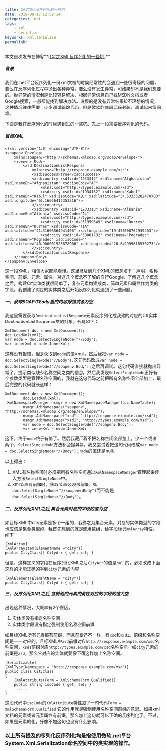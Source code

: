 ```yaml
---
title: C#之XML反序列化的一些坑
date: 2018-09-17 12:59:14
categories: .net
tags: 
    - xml
    - serialize
keyworks: xml,serialize
permalink:
---
```

本文首次发布在博客**\[[C#之XML反序列化的一些坑](https://blog.toddlin.site/2018/09/xml-serialize/)\]**
##### 背景

我们在.net平台反序列化一份xml文档的时候经常性的会遇到一些很奇怪的问题，要么在反序列化过程中抛出各种异常，要么没有发生异常，可结果却不是我们想要的。抛异常的情况倒是比较容易解决，根据异常信息自己找MSDN文档或者Google搜索，一般都能找到解决办法。麻烦的是没有异常结果却不理想的情况，这种情况往往需要一步步调试跟踪代码，但是微软的底层已经封装，调试起来很困难。

下面是我在反序列化的时候遇到过的一些坑。先上一段需要反序列化的代码。

##### 目标XML

    <?xml version='1.0' encoding='UTF-8'?>
    <soapenv:Envelope
        xmlns:soapenv="http://schemas.xmlsoap.org/soap/envelope/">
        <soapenv:Body>
            <xsd:DestinationListResponse
                xmlns:xsd="http://response.example.com/xsd">
                <xsd:success>true</xsd:success>
                <xsd:country xsd1:id="1933312" xsd1:name="Afghanistan" xsd1:nameEn="Afghanistan" xsd:isoCode="AF"
                    xmlns:xsd1="http://types.example.com/xsd">
                    <xsd:city xsd1:id="1934162" xsd1:name="Kabul" xsd1:nameEn="Kabul" xsd:isoCode="KBL" xsd:latitude="34.53333282470703" xsd:longitude="69.16666412353516"/>
                </xsd:country>
                <xsd:country xsd1:id="1933313" xsd1:name="Albania" xsd1:nameEn="Albania" xsd:isoCode="AL"
                    xmlns:xsd1="http://types.example.com/xsd">
                    <xsd:city xsd1:id="31959649" xsd1:name="Durres" xsd1:nameEn="Durres" xsd:isoCode="TIA" xsd:latitude="41.31666564941406" xsd:longitude="19.450000762939453"/>
                    <xsd:city xsd1:id="50001732" xsd1:name="Pogradec" xsd1:nameEn="Pogradec" xsd:isoCode="" xsd:latitude="40.900001525878906" xsd:longitude="20.649999618530273"/>
                </xsd:country>
            </xsd:DestinationListResponse>
        </soapenv:Body>
    </soapenv:Envelope>

这一段XML，相信大家都能看懂。这里涉及到几个XML的概念如下：声明、名称空间、前缀、元素、属性。对这几个概念不了解的自行Google。了解这几个概念之后，构建C#实体类就很简单了，复杂元素构建成类，简单元素和属性作为类的字段。我创建了对应的实体类之后开始反序列化就遇到了一些问题。

##### 一、获取SOAP中Body里的内容报错或者为空

我这里需要获取`DestinationListResponse`元素反序列化成我建的对应的C#实体DestinationListResponse类的对象。代码如下：

    XmlDocument doc = new XmlDocument();
    doc.LoadXml(xml);
    var node = doc.SelectSingleNode("//Body");
    var innerXml = node.InnerXml;

这样没有报错，但是获取到`node`的值=null。然后我把`var node = doc.SelectSingleNode("//Body");`这句代码改成`var node = doc.SelectSingleNode("//soapenv:Body");`之后再调试。这句代码直接就抛出异常了，提示类似缺少名称空间之类的信息。然后我发现`SelectSingleNode`正好有个参数类型是管理名称空间的，我就在这句代码之前把所有名称空间全部加上，最后完整的代码就长这样：

    XmlDocument doc = new XmlDocument();
            doc.LoadXml(xml);
     XmlNamespaceManager nsmgr = new XmlNamespaceManager(doc.NameTable);
            nsmgr.AddNamespace("soapenv", "http://schemas.xmlsoap.org/soap/envelope/");
            nsmgr.AddNamespace("xsd", "http://response.example.com/xsd");
            nsmgr.AddNamespace("xsd1", "http://types.example.com/xsd");
            var node = doc.SelectSingleNode("//soapenv:Body");
            var innerXml = node.InnerXml;
这下，终于`node`终于有值了。然后我藏尸着不把名称空间全部加上，少一个或者两个，`SelectSingleNode`方法都会抛异常。我又尝试着把这句代码改成`var node = doc.SelectSingleNode("//Body");`,`node`的值还是null。

以上得出：

1. XML有名称空间时必须把所有名称空间通过`XmlNamespaceManager`管理起来传入方法`SelectSingleNode`中。
2. xml节点有前缀时，获取节点必须带前缀，如`doc.SelectSingleNode("//soapenv:Body")`而不能是`doc.SelectSingleNode("//Body")`。

##### 二、反序列化XML之后,集合元素对应的字段的值为空

如目标XML中city元素是多个一组的，我称之为集合元素。对应的实体类型的字段也应该是集合类型的，我首先想到的就是使用数组，给字段标记`XmlArray`特性，如下：

    [XmlArray]
    [XmlArrayItem(ElementName ="city")]
    public CityClass[] CityArr { get; set; }

但是，这样定义的字段在反序列化XML之后`CityArr`的值是`null`的，必须改成下面这样的才能正确的得到`city`元素的内容

    [XmlElement(ElementName = "city")]
    public CityClass[] CityArr { get; set; }

##### 三、反序列化XML之后,含前缀的元素的属性对应的字段的值为空

出现这种情况，大概率有2个原因。

1. 实体类没有指定名称空间
2. 实体类字段没有指定强制使用名称空间前缀

如目标XML所有元素都有前缀，而且前缀还不一样，有`xsd`和`xsd1`。前缀和名称空间是一一对应的，目标XML中`xsd`前缀对应`http://response.example.com/xsd`名称空间，`xsd1`前缀对应`http://types.example.com/xsd`名称空间。如`city`元素的前缀是`xsd`。那么它对应的实体就要像下面这样加上名称空间。

    [Serializable]
    [XmlType(Namespace = "http://response.example.com/xsd")]
    public class CityClass
    {
        [XmlAttribute(Form = XmlSchemaForm.Qualified)]
        public string isoCode { get; set; }
        ......
    }
这段代码中`isoCode`的`XmlAttribute`特性加了一句代码`Form = XmlSchemaForm.Qualified` 它的作用就是强制使用名称空间前缀的意思。如果xml文档的元素或者元素属性有前缀，那么加上这句就可以正确的反序列化了。不过，如果是元素的化，好像不加这句也没有什么影响。

### 以上所有提及的序列化反序列化均是指使用微软.net平台System.Xml.Serialization命名空间中的类实现的操作。